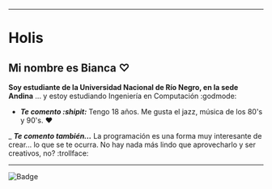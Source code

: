 ***

# Holis

## Mi nombre es Bianca ♡

**Soy estudiante de la Universidad Nacional de Río Negro, en la sede Andina**
... y estoy estudiando Ingeniería en Computación :godmode:

- **_Te comento :shipit:_**
     Tengo 18 años. Me gusta el jazz, música de los 80's y 90's. ❤
 
_ **_Te comento también..._**
     La programación es una forma muy interesante de crear... lo que se te ocurra. No hay nada más lindo
     que aprovecharlo y ser creativos, no? :trollface:


***
![Badge](https://bit.ly/icom-badge)
